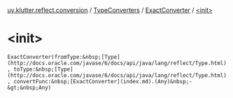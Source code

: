 [uy.klutter.reflect.conversion](../../index.md) / [TypeConverters](../index.md) / [ExactConverter](index.md) / [&lt;init&gt;](.)


# &lt;init&gt;
`ExactConverter(fromType:&nbsp;[Type](http://docs.oracle.com/javase/6/docs/api/java/lang/reflect/Type.html), toType:&nbsp;[Type](http://docs.oracle.com/javase/6/docs/api/java/lang/reflect/Type.html), convertFunc:&nbsp;[ExactConverter](index.md).(Any)&nbsp;-&gt;&nbsp;Any)`


